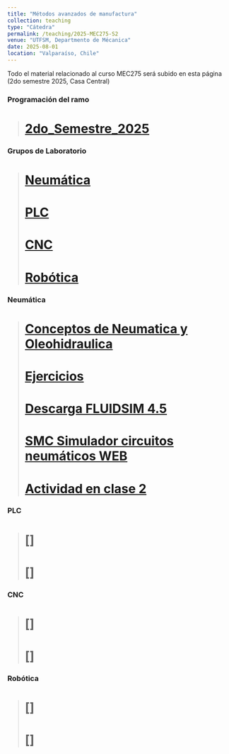 ```yaml
---
title: "Métodos avanzados de manufactura"
collection: teaching
type: "Cátedra"
permalink: /teaching/2025-MEC275-S2
venue: "UTFSM, Departmento de Mécanica"
date: 2025-08-01
location: "Valparaíso, Chile"
---
```


Todo el material relacionado al curso MEC275 será subido en esta página
(2do semestre 2025, Casa Central)

### Programación del ramo
># [2do_Semestre_2025](https://castihub.github.io/website/files/programacion_mec275_s2_2025.pdf)

### Grupos de Laboratorio
>#  [Neumática](https://castihub.github.io/website/files/MEC275_1_2025-2_grupos_NEUMATICA.pdf)
>#  [PLC](https://castihub.github.io/website/MEC275_1_2025-2_grupos_PLC.pdf)
>#  [CNC](https://castihub.github.io/website/files/MEC275_1_2025-2_grupos_CNC.pdf)
>#  [Robótica](https://castihub.github.io/website/files/MEC275_1_2025-2_grupos_ROBOTICA.pdf)

### Neumática
># [Conceptos de Neumatica y Oleohidraulica](https://castihub.github.io/website/files/Conceptos-MEC-275-2025-S2.pdf)
># [Ejercicios](https://castihub.github.io/website/files/99-Ejemplos-Practicos-de-Aplicaciones-Neumaticas-Festo.pdf)
># [Descarga FLUIDSIM 4.5](https://castihub.github.io/website/files/FLUIDSIM-45.rar)
># [SMC Simulador circuitos neumáticos WEB](https://etools.smc.at/pneudraw/)
># [Actividad en clase 2](https://castihub.github.io/website/files/actividad_en_clase_2.pdf)

### PLC
># []
># []

### CNC
># []
># []

### Robótica
># []
># []